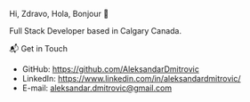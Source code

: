 Hi, Zdravo, Hola, Bonjour 👋

Full Stack Developer based in Calgary Canada.

📬 Get in Touch

- GitHub: https://github.com/AleksandarDmitrovic
- LinkedIn: https://www.linkedin.com/in/aleksandardmitrovic/
- E-mail: aleksandar.dmitrovic@gmail.com
